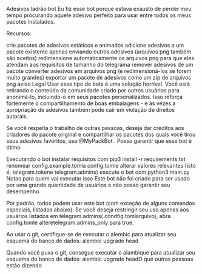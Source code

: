 Adesivos ladrão bot
Eu fiz esse bot porque estava exausto de perder meu tempo procurando aquele adesivo perfeito para usar entre todos os meus pacotes instalados.

Recursos:

crie pacotes de adesivos estáticos e animados
adicione adesivos a um pacote existente apenas enviando outros adesivos (arquivos png também são aceitos)
redimensione automaticamente os arquivos png para que eles atendam aos requisitos de tamanho do telegrama
remover adesivos de um pacote
converter adesivos em arquivos png (e redimensioná-los se forem muito grandes)
exportar um pacote de adesivos como um zip de arquivos png
aviso Legal
Usar esse tipo de bots é uma solução horrível. Você está retirando o conteúdo da comunidade criado por outros usuários para anonimá-lo, incluindo-o em seus pacotes personalizados. Isso reforça fortemente o compartilhamento de boas embalagens - e às vezes a apropriação de adesivos também pode cair em violação de direitos autorais.

Se você respeita o trabalho de outras pessoas, deseja dar créditos aos criadores do pacote original e compartilhar os pacotes dos quais você tirou seus adesivos favoritos, use @MyPackBot . Posso garantir que esse bot é ótimo

Executando o bot
instalar requisitos com pip3 install -r requirements.txt
renomear config.example.tomla config.tomle alterar valores relevantes (isto é, telegram.tokene telegram.admins)
execute o bot com python3 main.py
Notas para quem vai executar isso
Este bot não foi criado para ser usado por uma grande quantidade de usuários e não posso garantir seu desempenho.

Por padrão, todos podem usar este bot (com exceção de alguns comandos especiais, listados abaixo). Se você deseja restringir seu uso apenas aos usuários listados em telegram.admins( condfig.tomlarquivo), abra config.tomle alteretelegram.admins_only para true.

Ao usar o git, certifique-se de executar o alembic para atualizar seu esquema do banco de dados: alembic upgrade head

Quando você puxa o git, consegue executar o alambique para atualizar seu esquema do banco de dados: alembic upgrade headO que outras pessoas estão dizendo
